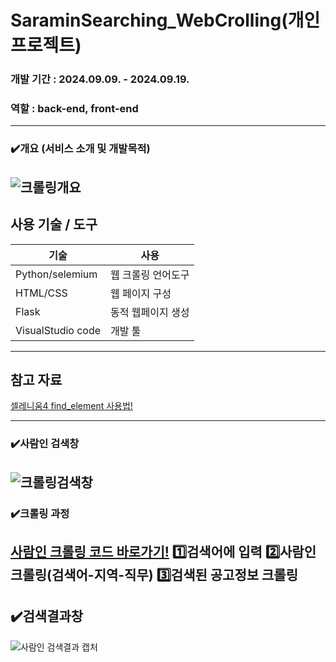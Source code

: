 # SaraminSearching_WebCrolling(개인 프로젝트)
### 개발 기간 : 2024.09.09. - 2024.09.19.
### 역할 : back-end, front-end
--------------------------------

### ✔️개요 (서비스 소개 및 개발목적)
![크롤링개요](https://github.com/user-attachments/assets/599f62d9-bf0e-4708-9f56-8e44f75f36b5)
-----------------------------------

## 사용 기술 / 도구
|기술|사용|
|-----|-------|
|Python/selemium|웹 크롤링 언어도구|
|HTML/CSS|웹 페이지 구성|
|Flask|동적 웹페이지 생성|
|VisualStudio code|개발 툴|
-----------------------

## 참고 자료
[셀레니움4 find_element 사용법!](https://blog.naver.com/kimflstudio/222899538513)

-------------------------

### ✔️사람인 검색창
![크롤링검색창](https://github.com/user-attachments/assets/bc55137e-0e7f-4e7d-8d7f-1cf4ef2291a7)
--------------------------------

### ✔️크롤링 과정 
[사람인 크롤링 코드 바로가기!](https://github.com/so-pyeong/saraminSearching_WebCrolling/blob/main/app.py)
**1️⃣검색어에 입력**
**2️⃣사람인 크롤링(검색어-지역-직무)**
**3️⃣검색된 공고정보 크롤링**
----------------------------

## ✔️검색결과창
![사람인 검색결과 캡처](https://github.com/user-attachments/assets/f5349055-507a-4aee-b8b2-dca229663f86)
